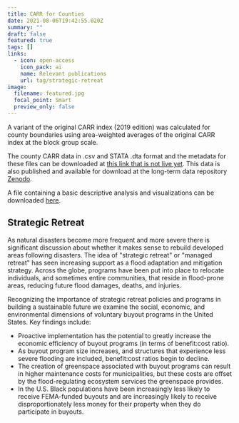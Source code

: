 ```yaml
---
title: CARR for Counties
date: 2021-08-06T19:42:55.020Z
summary: ""
draft: false
featured: true
tags: []
links:
  - icon: open-access
    icon_pack: ai
    name: Relevant publications
    url: tag/strategic-retreat
image:
  filename: featured.jpg
  focal_point: Smart
  preview_only: false
---
```


A variant of the original CARR index (2019 edition)  was calculated for county boundaries using area-weighted averages of the original CARR index at the block group scale. 

The county CARR data in .csv and STATA .dta format and the metadata for these files can be downloaded at [this link that is not live yet](thisfakelink.com). This data is also published and available for download at the long-term data repository [Zenodo](thisfakelink.com).

A file containing a basic descriptive analysis and visualizations can be downloaded [here](https://yetanotherfakelink.com).



## Strategic Retreat

As natural disasters become more frequent and more severe there is significant discussion about whether it makes sense to rebuild developed areas following disasters. The idea of "strategic retreat" or "managed retreat" has seen increasing support as a flood adaptation and mitigation strategy. Across the globe, programs have been put into place to relocate individuals, and sometimes entire communities, that reside in flood-prone areas, reducing future flood damages, deaths, and injuries.  

Recognizing the importance of strategic retreat policies and programs in building a sustainable future we examine the social, economic, and environmental dimensions of voluntary buyout programs in the United States. Key findings include:

* Proactive implementation has the potential to greatly increase the economic efficiency of buyout programs (in terms of benefit:cost ratio).
* As buyout program size increases, and structures that experience less severe flooding are included, benefit:cost ratios begin to decline.
* The creation of greenspace associated with buyout programs can result in higher maintenance costs for municipalities, but these costs are offset by the flood-regulating ecosystem services the greenspace provides.
* In the U.S. Black populations have been increasingly less likely to receive FEMA-funded buyouts and are increasingly likely to receive disproportionately less money for their property when they do
  participate in buyouts.
